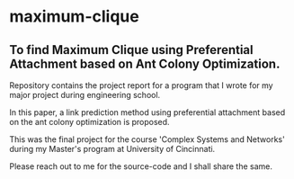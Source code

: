 # maximum-clique

## To find Maximum Clique using Preferential Attachment based on Ant Colony Optimization.

Repository contains the project report for a program that I wrote for my major project during engineering school.

In this paper, a link prediction method using preferential attachment based on the ant colony optimization is proposed. 

This was the final project for the course 'Complex Systems and Networks' during my Master's program at University of Cincinnati.

Please reach out to me for the source-code and I shall share the same. 
